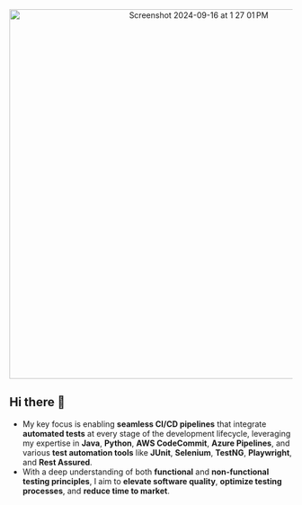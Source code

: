 <div align="center">
  <img width="658" alt="Screenshot 2024-09-16 at 1 27 01 PM" src="https://github.com/user-attachments/assets/67535469-a5b3-40ac-8373-63f4c17a7810">
</div>


## Hi there 👋

- My key focus is enabling **seamless CI/CD pipelines** that integrate **automated tests** at every stage of the development lifecycle, leveraging my expertise in **Java**, **Python**, **AWS CodeCommit**, **Azure Pipelines**, and various **test automation tools** like **JUnit**, **Selenium**, **TestNG**, **Playwright**, and **Rest Assured**.  
- With a deep understanding of both **functional** and **non-functional testing principles**, I aim to **elevate software quality**, **optimize testing processes**, and **reduce time to market**.



<!--
**rukmalhe/rukmalhe** is a ✨ _special_ ✨ repository because its `README.md` (this file) appears on your GitHub profile.

Here are some ideas to get you started:

- 🔭 I’m currently working on ...
- 🌱 I’m currently learning ...
- 👯 I’m looking to collaborate on ...
- 🤔 I’m looking for help with ...
- 💬 Ask me about ...
- 📫 How to reach me: ...
- 😄 Pronouns: ...
- ⚡ Fun fact: ...
-->
